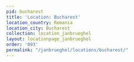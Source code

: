 ```yaml
---
pid: bucharest
title: 'Location: Bucharest'
location_country: Romania
location_city: Bucharest
collection: location_janbrueghel
layout: locationpage_janbrueghel
order: '093'
permalink: "/janbrueghel/locations/bucharest/"
---
```

